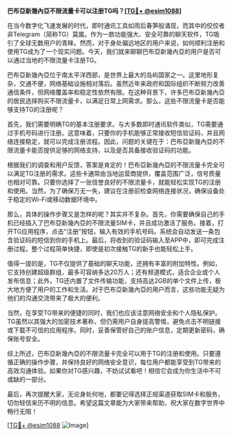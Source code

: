 **巴布亞新幾內亞不限流量卡可以注册TG吗？[[TG💪+ @esim1088](https://t.me/s/esim1088)]**

在当今数字化飞速发展的时代，即时通讯工具如雨后春笋般涌现，而其中的佼佼者非Telegram（简称TG）莫属。作为一款功能强大、安全可靠的聊天软件，TG吸引了全球无数用户的青睐。然而，对于身处偏远地区的用户来说，如何顺利注册和使用TG成为了一个现实问题。今天，我们就来聊聊巴布亞新幾內亞的用户是否可以通过当地的不限流量卡注册TG。

巴布亞新幾內亞位于南太平洋西部，是世界上最大的岛屿国家之一。这里地形复杂，交通不便，网络基础设施相对落后。虽然近年来政府和国际组织不断努力改善通信条件，但网络覆盖率和稳定性依然有限。在这种背景下，许多巴布亞新幾內亞的居民选择购买不限流量卡，以满足日常上网需求。那么，这些不限流量卡是否能够支持TG的注册呢？

首先，我们需要明确TG的基本注册要求。与大多数即时通讯软件类似，TG需要通过手机号码进行注册。这意味着，只要你的手机能够正常接收短信验证码，并且网络连接稳定，就可以完成注册流程。因此，问题的关键在于：巴布亞新幾內亞的不限流量卡能否提供足够的网络支持，以及是否具备接收验证码的功能。

根据我们的调查和用户反馈，答案是肯定的！巴布亞新幾內亞的不限流量卡完全可以满足TG注册的需求。这些卡通常由当地运营商提供，覆盖范围广泛，信号质量也相对可靠。只要你选择了一张信誉良好的不限流量卡，就能轻松实现TG的注册和使用。当然，为了确保万无一失，建议在注册前检查网络连接状况，确保设备处于稳定的Wi-Fi或移动数据环境中。

那么，具体的操作步骤又是怎样的呢？其实并不复杂。首先，你需要确保自己的手机已经插入了巴布亞新幾內亞的不限流量SIM卡，并且成功激活了服务。接着，打开TG应用程序，点击“注册”按钮，输入有效的手机号码。系统会自动发送一条包含验证码的短信到你的手机上。最后，将收到的验证码输入至APP中，即可完成注册过程。整个过程简单快捷，即使是初次接触TG的新手也能轻松上手。

值得一提的是，TG不仅提供了基础的聊天功能，还拥有丰富的附加特性。例如，它支持创建超级群组，最多可容纳多达20万人；还有频道模式，适合企业或个人发布信息；此外，TG还内置了文件传输功能，支持高达2GB的单个文件上传，极大地方便了用户的工作和生活。对于巴布亞新幾內亞的用户而言，这些功能无疑为他们的沟通交流带来了极大的便利。

当然，在享受TG带来的便捷的同时，我们也应该注意网络安全和个人隐私保护。TG虽然以其强大的加密技术著称，但仍需用户自身提高警惕，避免点击不明链接或下载不可信的应用程序。同时，妥善保管好自己的账户信息，定期更新密码，确保账号安全。

综上所述，巴布亞新幾內亞的不限流量卡完全可以用于TG的注册和使用。只要遵循正确的操作步骤，并保持良好的网络安全意识，每位用户都能享受到TG带来的高效沟通体验。如果你对TG感兴趣，不妨试试看吧！相信它会成为你生活中不可或缺的一部分。

最后，再次提醒大家，无论身处何地，都要记得选择正规渠道获取SIM卡和服务，切勿轻信来历不明的信息。希望这篇文章能为大家带来帮助，祝大家在数字世界中畅行无阻！

[[TG💪+ @esim1088](https://t.me/s/esim1088) ![Image](https://i.postimg.cc/4NQfJmqS/Snipaste-2025-05-13-00-14-12.png)]